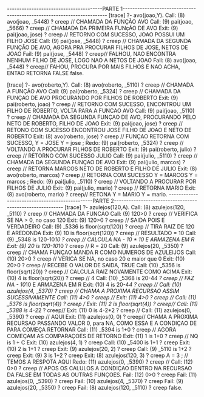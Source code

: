 ---------------------------------------PARTE 1-----------------------------------------------------------------------
[trace]  ?- avo(joao,Y). 
   Call: (8) avo(joao, _5448) ? creep // CHAMADA DA FUNÇÃO AVO
   Call: (9) pai(joao, _5666) ? creep // CHAMADA DA PRIMEIRA FUNçÃO DE AVO
   Exit: (9) pai(joao, jose) ? creep //  RETORNO COM SUCESSO, JOAO POSSUI UM FILHO JOSE
   Call: (9) pai(jose, _5448) ? creep // CHAMADA DA SEGUNDA FUNÇÂO DE AVO, AGORA PRA PROCURAR FILHOS DE JOSE, NETOS DE JOAO
   Fail: (9) pai(jose, _5448) ? creep// FALHOU, NAO ENCONTRA NENHUM FILHO DE JOSE, LOGO NAO A NETOS DE JOAO
   Fail: (8) avo(joao, _5448) ? creep// FAHOU, PROCURA POR MAIS FILHOS E NAO ACHA, ENTAO RETORNA FALSE
false.


[trace]  ?- avo(roberto,Y).
   Call: (8) avo(roberto, _5110) ? creep // CHAMADA A FUNÇÂO AVO
   Call: (9) pai(roberto, _5324) ? creep // CHAMADA DA FUNÇAO DE AVO PROCURANDO POR FILHOS DE ROBERTO
   Exit: (9) pai(roberto, joao) ? creep // RETORNO COM SUCESSO, ENCONTROU UM FILHO DE ROBERTO, VOLTA PARA A FUNCAO AVO
   Call: (9) pai(joao, _5110) ? creep // CHAMADA DA SEGUNDA FUNÇAO DE AVO, PROCURANDO PELO NETO DE ROBERTO, FILHO DE JOAO
   Exit: (9) pai(joao, jose) ? creep // RETONO COM SUCESSO ENCONTROU JOSE FILHO DE JOAO E NETO DE ROBERTO
   Exit: (8) avo(roberto, jose) ? creep // FUNÇAO RETORNA COM SUCESSO, Y = JOSE
Y = jose ;
   Redo: (9) pai(roberto, _5324) ? creep // VOLTANDO A PROCURAR FILHOS DE ROBERTO
   Exit: (9) pai(roberto, julio) ? creep // RETORNO COM SUCESSO JULIO
   Call: (9) pai(julio, _5110) ? creep // CHAMADA DA SEGUNDA FUNÇAO DE AVO 
   Exit: (9) pai(julio, marcos) ? creep // RETORNA MARCOS NETO DE ROBERTO E FILHO DE JULIO
   Exit: (8) avo(roberto, marcos) ? creep // RETORNA COM SUCESSO Y = MARCOS
Y = marcos ;
   Redo: (9) pai(julio, _5110) ? creep // VOLTANDO A PROCURAR POR FILHOS DE JULIO
   Exit: (9) pai(julio, mario) ? creep // RETORNA MARIO
   Exit: (8) avo(roberto, mario) ? creep// RETONA Y = MARIO
Y = mario.
-----------------------------------------------PARTE 2---------------------------------------------------------
[trace]  ?- azulejos(120,A). 
   Call: (8) azulejos(120, _5110) ? creep // CHAMADA DA FUNCAO 
   Call: (9) 120>0 ? creep // VERIFICA SE NA > 0, no caso 120
   Exit: (9) 120>0 ? creep // SAIDA POIS E VERDADEIRO
   Call: (9) _5336 is floor(sqrt(120)) ? creep // TIRA RAIZ DE 120 E AREDONDA
   Exit: (9) 10 is floor(sqrt(120)) ? creep //  RESULTADO = 10
   Call: (9) _5348 is 120-10*10 ? creep // CALCULA NA - 10 * 10 E ARMAZENA EM R
   Exit: (9) 20 is 120-10*10 ? creep //  R = 20
   Call: (9) azulejos(20, _5350) ? creep // CHAMA FUNÇAO MANDA R COMO NUMEROS DE AZULEIJOS
   Call: (10) 20>0 ? creep // VERICA SE NA, no caso 20 e maior que 0
   Exit: (10) 20>0 ? creep // RECEBE O VALOR DE SAIDA, TRUE
   Call: (10) _5356 is floor(sqrt(20)) ? creep // CALCULA RAIZ NOVAMENTE COMO ACIMA
   Exit: (10) 4 is floor(sqrt(20)) ? creep // 4 
   Call: (10) _5368 is 20-4*4 ? creep // FAZ NA - 10*10 E ARMAZENA EM R
   Exit: (10) 4 is 20-4*4 ? creep //
   Call: (10) azulejos(4, _5370) ? creep // CHAMA A PROXIMA RECURSAO ASSIM SUCESSIVAMENTE
   Call: (11) 4>0 ? creep // 
   Exit: (11) 4>0 ? creep  //
   Call: (11) _5376 is floor(sqrt(4)) ? creep /
   Exit: (11) 2 is floor(sqrt(4)) ? creep//
   Call: (11) _5388 is 4-2*2 ? creep//
   Exit: (11) 0 is 4-2*2 ? creep //
   Call: (11) azulejos(0, _5390) ? creep // AQUI 
   Exit: (11) azulejos(0, 0) ? creep// CHAMA A PROXIMA RECURSAO PASSANDO VALOR 0, para NA, COMO ESSA E A CONDIÇAO DE PARA COMEÇA RETORNAR
   Call: (11) _5394 is 1+0 ? creep // AGORA COMEÇAM AS COMPARAÇOES DE RETORNO 
   Exit: (11) 1 is 1+0 ? creep   // NQ is 1 + C
   Exit: (10) azulejos(4, 1) ? creep
   Call: (10) _5400 is 1+1 ? creep
   Exit: (10) 2 is 1+1 ? creep
   Exit: (9) azulejos(20, 2) ? creep
   Call: (9) _5110 is 1+2 ? creep
   Exit: (9) 3 is 1+2 ? creep
   Exit: (8) azulejos(120, 3) ? creep
A = 3 ;                                   // TEMOS A RESPOTA AQUI
   Redo: (11) azulejos(0, _5390) ? creep  //
   Call: (12) 0>0 ? creep  // APOS OS CALULOS  A CONDIÇAO DENTRO NA RECURSAO DA FALSE EM TODAS AS OUTRAS FUNÇOES.
   Fail: (12) 0>0 ? creep
   Fail: (11) azulejos(0, _5390) ? creep
   Fail: (10) azulejos(4, _5370) ? creep
   Fail: (9) azulejos(20, _5350) ? creep
   Fail: (8) azulejos(120, _5110) ? creep
false.

